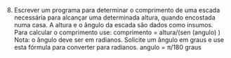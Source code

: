 8. 	Escrever um programa para determinar o comprimento de uma escada necessária para alcançar uma determinada altura, quando encostada numa casa. A altura e o ângulo da escada são dados como insumos. Para calcular o comprimento use:
comprimento =  altura/(sen (angulo) )
	Nota: o ângulo deve ser em radianos. Solicite um ângulo em graus e use esta fórmula para converter para radianos.
angulo =  π/180 graus
